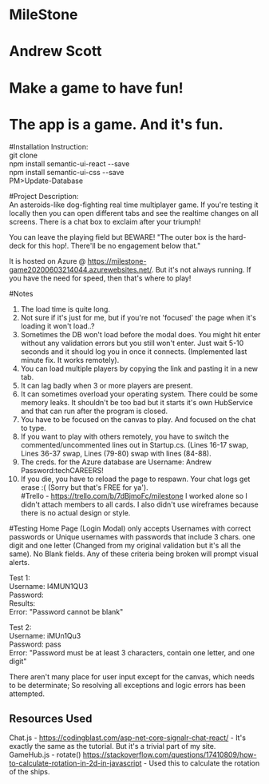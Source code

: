 # MileStone
# Andrew Scott
# Make a game to have fun!
# The app is a game. And it's fun.

#Installation Instruction:  
git clone  
npm install semantic-ui-react --save  
npm install semantic-ui-css --save  
PM>Update-Database  

#Project Description:  
An asteroids-like dog-fighting real time multiplayer game. If you're testing it locally then you can open different tabs and see the realtime changes on all screens. There is a chat box to exclaim after your triumph!  

You can leave the playing field but BEWARE! "The outer box is the hard-deck for this hop!. There'll be no engagement below that."  

It is hosted on Azure @ https://milestone-game20200603214044.azurewebsites.net/. But it's not always running. If you have the need for speed, then that's where to play!  

#Notes
1. The load time is quite long.
2. Not sure if it's just for me, but if you're not 'focused' the page when it's loading it won't load..?
3. Sometimes the DB won't load before the modal does. You might hit enter without any validation errors but you still won't enter. Just wait 5-10 seconds and it should log you in once it connects. (Implemented last minute fix. It works remotely).
4. You can load multiple players by copying the link and pasting it in a new tab. 
5. It can lag badly when 3 or more players are present. 
6. It can sometimes overload your operating system. There could be some memory leaks. It shouldn't be too bad but it starts it's own HubService and that can run after the program is closed.
7. You have to be focused on the canvas to play. And focused on the chat to type.
8. If you want to play with others remotely, you have to switch the commented/uncommented lines out in Startup.cs. (Lines 16-17 swap, Lines 36-37 swap, Lines (79-80) swap with lines (84-88).  
9. The creds. for the Azure database are Username: Andrew Password:techCAREERS!
10. If you die, you have to reload the page to respawn. Your chat logs get erase :( (Sorry but that's FREE for ya').  
#Trello - https://trello.com/b/7dBjmoFc/milestone
I worked alone so I didn't attach members to all cards.
I also didn't use wireframes because there is no actual design or style.

#Testing
Home Page (Login Modal) only accepts Usernames with correct passwords or Unique usernames with passwords that include 3 chars. one digit and one letter (Changed from my original validation but it's all the same). No Blank fields.
Any of these criteria being broken will prompt visual alerts.

Test 1:  
Username: I4MUN1QU3  
Password:  
Results:  
Error: "Password cannot be blank"  

Test 2:  
Username: iMUn1Qu3  
Password: pass  
Error: "Password must be at least 3 characters, contain one letter, and one digit"  

There aren't many place for user input except for the canvas, which needs to be determinate; So resolving all exceptions and logic errors has been attempted.

## Resources Used ##
Chat.js - https://codingblast.com/asp-net-core-signalr-chat-react/ - It's exactly the same as the tutorial. But it's a trivial part of my site.  
GameHub.js - rotate() https://stackoverflow.com/questions/17410809/how-to-calculate-rotation-in-2d-in-javascript - Used this to calculate the rotation of the ships.


